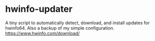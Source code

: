 # hwinfo-updater
A tiny script to automatically detect, download, and install updates for hwinfo64. Also a backup of my simple configuration.
https://www.hwinfo.com/download/
